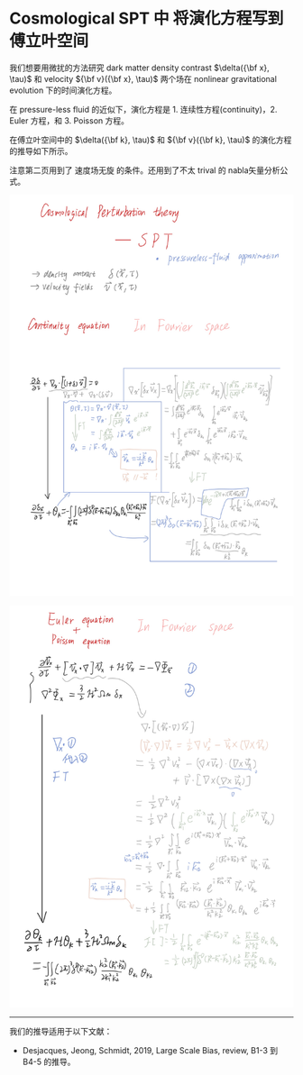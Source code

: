 # Cosmological SPT 中 将演化方程写到傅立叶空间

我们想要用微扰的方法研究 dark matter density contrast $\delta({\bf x}, \tau)$ 和 velocity ${\bf v}({\bf x}, \tau)$ 两个场在 nonlinear gravitational evolution 下的时间演化方程。

在 pressure-less fluid 的近似下，演化方程是 1. 连续性方程(continuity)，2. Euler 方程，和 3. Poisson 方程。

在傅立叶空间中的 $\delta({\bf k}, \tau)$ 和 ${\bf v}({\bf k}, \tau)$ 的演化方程的推导如下所示。

注意第二页用到了 速度场无旋 的条件。还用到了不太 trival 的 nabla矢量分析公式。

![](figs/SPT_FT1.jpg)

![](figs/SPT_FT2.jpg)

---

我们的推导适用于以下文献：
- Desjacques, Jeong, Schmidt, 2019, Large Scale Bias, review, B1-3 到 B4-5 的推导。